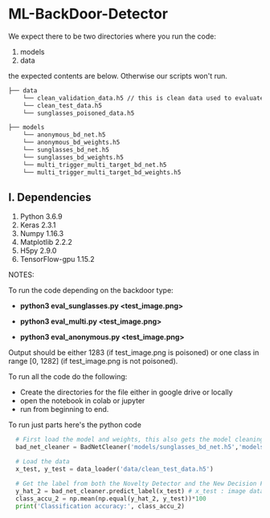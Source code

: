 # ML-BackDoor-Detector

We expect there to be two directories where you run the code:
1. models
2. data

the expected contents are below. Otherwise our scripts won't run. 

```bash
├── data 
    └── clean_validation_data.h5 // this is clean data used to evaluate the BadNet and design the backdoor defense
    └── clean_test_data.h5
    └── sunglasses_poisoned_data.h5

├── models
    └── anonymous_bd_net.h5
    └── anonymous_bd_weights.h5
    └── sunglasses_bd_net.h5
    └── sunglasses_bd_weights.h5
    └── multi_trigger_multi_target_bd_net.h5
    └── multi_trigger_multi_target_bd_weights.h5

```

## I. Dependencies
   1. Python 3.6.9
   2. Keras 2.3.1
   3. Numpy 1.16.3
   4. Matplotlib 2.2.2
   5. H5py 2.9.0
   6. TensorFlow-gpu 1.15.2



NOTES:

To run the code depending on the backdoor type:

- **python3 eval_sunglasses.py <test_image.png>**

- **python3 eval_multi.py <test_image.png>**

- **python3 eval_anonymous.py <test_image.png>**


Output should be either 1283 (if test_image.png is poisoned) or one class in range [0, 1282] (if test_image.png is not poisoned).



To run all the code do the following:
- Create the directories for the file either in google drive or locally
- open the notebook in colab or jupyter
- run from beginning to end. 

To run just parts here's the python code
```python 
  # First load the model and weights, this also gets the model cleaning the data
  bad_net_cleaner = BadNetCleaner('models/sunglasses_bd_net.h5','models/sunglasses_bd_weights.h5')

  # Load the data
  x_test, y_test = data_loader('data/clean_test_data.h5')

  # Get the label from both the Novelty Detector and the New Decision Function
  y_hat_2 = bad_net_cleaner.predict_label(x_test) # x_test : image data X, MUST NOT /255!
  class_accu_2 = np.mean(np.equal(y_hat_2, y_test))*100
  print('Classification accuracy:', class_accu_2)

```
